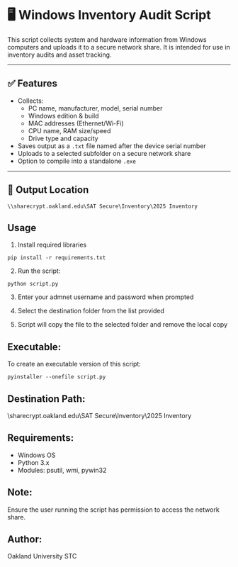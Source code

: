 # 🖥️ Windows Inventory Audit Script

This script collects system and hardware information from Windows computers and uploads it to a secure network share. It is intended for use in inventory audits and asset tracking.

---

## ✅ Features

- Collects:
  - PC name, manufacturer, model, serial number
  - Windows edition & build
  - MAC addresses (Ethernet/Wi-Fi)
  - CPU name, RAM size/speed
  - Drive type and capacity
- Saves output as a `.txt` file named after the device serial number
- Uploads to a selected subfolder on a secure network share
- Option to compile into a standalone `.exe`

---

## 📁 Output Location

```text
\\sharecrypt.oakland.edu\SAT Secure\Inventory\2025 Inventory
```

## Usage 
1. Install required libraries
```text
pip install -r requirements.txt
```
2. Run the script: 
```text
python script.py
```

3. Enter your admnet username and password when prompted

4. Select the destination folder from the list provided

5. Script will copy the file to the selected folder and remove the local copy

## Executable:

To create an executable version of this script:
```text
pyinstaller --onefile script.py
```

## Destination Path:

\\sharecrypt.oakland.edu\SAT Secure\Inventory\2025 Inventory

## Requirements:

- Windows OS
- Python 3.x
- Modules: psutil, wmi, pywin32

## Note:

Ensure the user running the script has permission to access the network share.

## Author:

Oakland University STC

